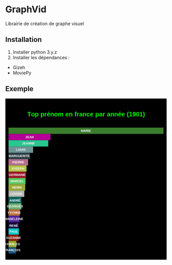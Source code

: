 # GraphVid

Librairie de création de graphe visuel

## Installation

1. Installer python 3.y.z
2. Installer les dépendances :
  - Gizeh
  - MoviePy

## Exemple

![ Exemple de résultat avec les prénoms en Franaçais depuis 1900 ](example/prenomFR/resultat.gif)
